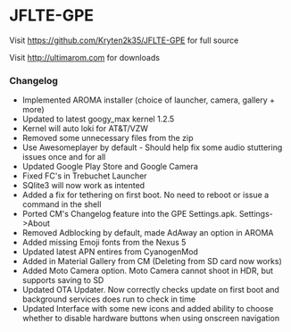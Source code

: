 # JFLTE-GPE

Visit https://github.com/Kryten2k35/JFLTE-GPE for full source

Visit http://ultimarom.com for downloads

### Changelog
* Implemented AROMA installer (choice of launcher, camera, gallery + more)
* Updated to latest googy_max kernel 1.2.5
* Kernel will auto loki for AT&T/VZW
* Removed some unnecessary files from the zip
* Use Awesomeplayer by default - Should help fix some audio stuttering issues once and for all
* Updated Google Play Store and Google Camera
* Fixed FC's in Trebuchet Launcher
* SQlite3 will now work as intented
* Added a fix for tethering on first boot. No need to reboot or issue a command in the shell
* Ported CM's Changelog feature into the GPE Settings.apk. Settings->About
* Removed Adblocking by default, made AdAway an option in AROMA
* Added missing Emoji fonts from the Nexus 5
* Updated latest APN entires from CyanogenMod
* Added in Material Gallery from CM (Deleting from SD card now works)
* Added Moto Camera option. Moto Camera cannot shoot in HDR, but supports saving to SD
* Updated OTA Updater. Now correctly checks update on first boot and background services does run to check in time
* Updated Interface with some new icons and added ability to choose whether to disable hardware buttons when using onscreen navigation